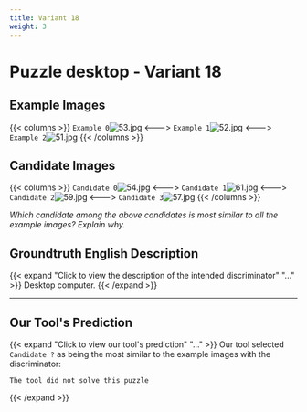```yaml
---
title: Variant 18
weight: 3
---
```


# Puzzle desktop - Variant 18

## Example Images
{{< columns >}}
`Example 0`![53.jpg](/natscene-data/images/53.jpg)
<--->
`Example 1`![52.jpg](/natscene-data/images/52.jpg)
<--->
`Example 2`![51.jpg](/natscene-data/images/51.jpg)
{{< /columns >}}

## Candidate Images
{{< columns >}}
`Candidate 0`![54.jpg](/natscene-data/images/54.jpg)
<--->
`Candidate 1`![61.jpg](/natscene-data/images/61.jpg)
<--->
`Candidate 2`![59.jpg](/natscene-data/images/59.jpg)
<--->
`Candidate 3`![57.jpg](/natscene-data/images/57.jpg)
{{< /columns >}}

*Which candidate among the above candidates is most similar to all the example images? Explain why.*

## Groundtruth English Description

{{< expand "Click to view the description of the intended discriminator" "..." >}}
Desktop computer.
{{< /expand >}}

---



## Our Tool's Prediction

{{< expand "Click to view our tool's prediction" "..." >}}
Our tool selected `Candidate ?` as being the most similar to the example images with the discriminator:
```plaintext
The tool did not solve this puzzle
```
{{< /expand >}}
